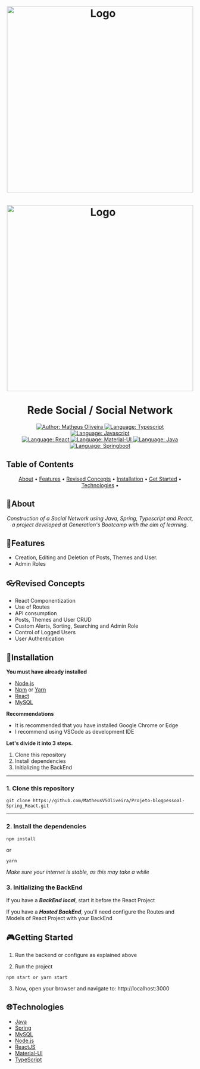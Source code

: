 <h1 align="center">
	<img src="https://i.imgur.com/vXFV9wR.png"  alt="Logo"  width="500"><br><br>
  <img src="https://i.imgur.com/2PuDBcx.jpg"  alt="Logo"  width="500"><br><br>
    Rede Social / Social Network
</h1>

<div>
    <p align="center">
    <a href="https://www.linkedin.com/in/matheusvsoliveira/" target="_blank">
        <img src="https://img.shields.io/static/v1?label=Author&message=Matheus Oliveira&color=orange&style=for-the-badge&logo=LinkedIn" alt="Author: Matheus Oliveira">
    </a>
    <a href="#">
        <img src="https://img.shields.io/static/v1?label=Language&message=Typescript&color=blue&style=for-the-badge&logo=Typescript" alt="Language: Typescript">
    </a>
    <a href="#">
        <img src="https://img.shields.io/static/v1?label=Language&message=Javascript&color=yellow&style=for-the-badge&logo=JavaScript" alt="Language: Javascript">
    </a>
  <br>
    <a  href="#">
      <img  src="https://img.shields.io/static/v1?label=Library&message=React&color=1ad1f2&style=for-the-badge&logo=React"  alt="Language: React">
    </a>
    <a href="#">
      <img  src="https://img.shields.io/static/v1?label=Library&message=Material-UI&color=3b7cef&style=for-the-badge&logo=MUI"  alt="Language: Material-UI">
    </a>
    <a href="#">
		<img  src="https://img.shields.io/static/v1?label=Language&message=Java&color=red&style=for-the-badge&logo=Java"  alt="Language: Java">
	</a>
	<a href="#">
		<img src="https://img.shields.io/static/v1?label=Framework&message=Springboot&color=green&style=for-the-badge&logo=Spring"  alt="Language: Springboot">
	</a>
    </p>
</div>

## Table of Contents

<p align="center">
 <a href="#about">About</a> •
 <a href="#features">Features</a> •
 <a href="#revised-concepts">Revised Concepts</a> • 
 <a href="#installation">Installation</a> • 
 <a href="#getting-started">Get Started</a> • 
 <a href="#technologies">Technologies</a> • 
</p>

## 📌About

<div>
    <p align="center">
    <em>
        Construction of a Social Network using Java, Spring, Typescript and React, a project developed at Generation's Bootcamp with the aim of learning.
    </em>
    </p>
</div>

## 🚀Features
- Creation, Editing and Deletion of Posts, Themes and User.
- Admin Roles

## 👓Revised Concepts
- React Componentization
- Use of Routes
- API consumption
- Posts, Themes and User CRUD
- Custom Alerts, Sorting, Searching and Admin Role
- Control of Logged Users
- User Authentication

## 📕Installation

**You must have already installed**
- [Node.js](https://nodejs.org/en/)
- [Npm](https://www.npmjs.com/) or [Yarn](https://yarnpkg.com/)
- [React](https://reactjs.org/)
- [MySQL](https://dev.mysql.com/downloads/)

**Recommendations**
-   It is recommended that you have installed Google Chrome or Edge
-   I recommend using VSCode as development IDE

**Let's divide it into 3 steps.**
1. Clone this repository
2. Install dependencies
3. Initializing the BackEnd
  ---
### 1. Clone this repository
```
git clone https://github.com/MatheusVSOliveira/Projeto-blogpessoal-Spring_React.git
```
---
### 2. Install the dependencies
```
npm install
```
or
```
yarn
```

*Make sure your internet is stable, as this may take a while* 

### 3. Initializing the BackEnd

If you have a ***BackEnd local***, start it before the React Project

If you have a ***Hosted BackEnd***, you'll need configure the Routes and Models of React Project with your BackEnd 

## 🎮Getting Started

1. Run the backend or configure as explained above 

2. Run the project
```
npm start or yarn start
```
3. Now, open your browser and navigate to: http://localhost:3000

## 🌐Technologies

- [Java](https://www.oracle.com/java/)
- [Spring](https://spring.io/)
- [MySQL](https://www.mysql.com/)
- [Node.js](https://nodejs.org/en/)
- [ReactJS](https://reactjs.org/)
- [Material-UI](https://mui.com/)
- [TypeScript](https://www.typescriptlang.org/)
